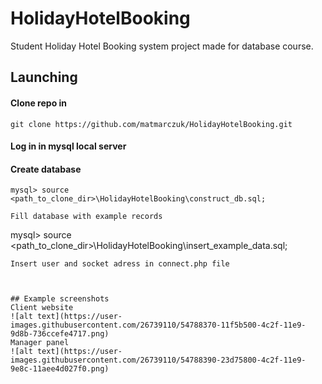 # HolidayHotelBooking

Student Holiday Hotel Booking system project made for database course.  

## Launching

#### Clone repo in
``` 
git clone https://github.com/matmarczuk/HolidayHotelBooking.git
```
#### Log in in mysql local server 

#### Create database
```
mysql> source <path_to_clone_dir>\HolidayHotelBooking\construct_db.sql;

Fill database with example records
```
mysql> source <path_to_clone_dir>\HolidayHotelBooking\insert_example_data.sql;
```
Insert user and socket adress in connect.php file 



## Example screenshots 
Client website
![alt text](https://user-images.githubusercontent.com/26739110/54788370-11f5b500-4c2f-11e9-9d8b-736ccefe4717.png)
Manager panel
![alt text](https://user-images.githubusercontent.com/26739110/54788390-23d75800-4c2f-11e9-9e8c-11aee4d027f0.png)
